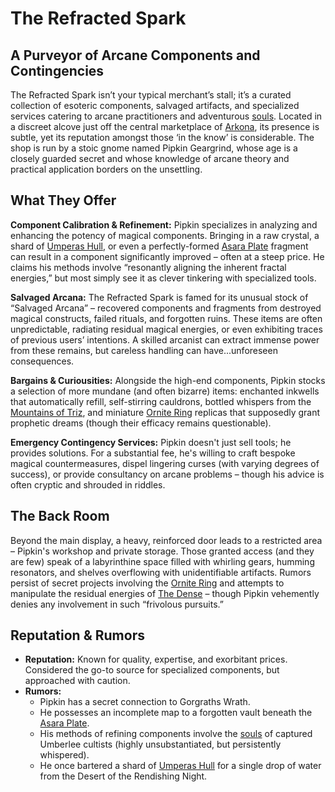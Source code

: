 # The Refracted Spark

## A Purveyor of Arcane Components and Contingencies

The Refracted Spark isn’t your typical merchant’s stall; it’s a curated collection of esoteric components, salvaged artifacts, and specialized services catering to arcane practitioners and adventurous [souls](/raw/20250501/soul/soul.md). Located in a discreet alcove just off the central marketplace of [Arkona](/geography/settlement/city/arkona.md), its presence is subtle, yet its reputation amongst those ‘in the know’ is considerable. The shop is run by a stoic gnome named Pipkin Geargrind, whose age is a closely guarded secret and whose knowledge of arcane theory and practical application borders on the unsettling.

## What They Offer

**Component Calibration & Refinement:** Pipkin specializes in analyzing and enhancing the potency of magical components. Bringing in a raw crystal, a shard of [Umperas Hull](/geography/scale/umperas-hull.md), or even a perfectly-formed [Asara Plate](/geography/scale/asara-plate.md) fragment can result in a component significantly improved – often at a steep price. He claims his methods involve “resonantly aligning the inherent fractal energies,” but most simply see it as clever tinkering with specialized tools.

**Salvaged Arcana:** The Refracted Spark is famed for its unusual stock of “Salvaged Arcana” – recovered components and fragments from destroyed magical constructs, failed rituals, and forgotten ruins. These items are often unpredictable, radiating residual magical energies, or even exhibiting traces of previous users’ intentions.  A skilled arcanist can extract immense power from these remains, but careless handling can have...unforeseen consequences.

**Bargains & Curiousities:** Alongside the high-end components, Pipkin stocks a selection of more mundane (and often bizarre) items: enchanted inkwells that automatically refill, self-stirring cauldrons, bottled whispers from the [Mountains of Triz](/geography/region/mountains-of-triz.md), and miniature [Ornite Ring](/geography/scale/ornite-ring.md) replicas that supposedly grant prophetic dreams (though their efficacy remains questionable).

**Emergency Contingency Services:** Pipkin doesn't just sell tools; he provides solutions. For a substantial fee, he's willing to craft bespoke magical countermeasures, dispel lingering curses (with varying degrees of success), or provide consultancy on arcane problems – though his advice is often cryptic and shrouded in riddles.

## The Back Room

Beyond the main display, a heavy, reinforced door leads to a restricted area – Pipkin's workshop and private storage. Those granted access (and they are few) speak of a labyrinthine space filled with whirling gears, humming resonators, and shelves overflowing with unidentifiable artifacts. Rumors persist of secret projects involving the [Ornite Ring](/geography/scale/ornite-ring.md) and attempts to manipulate the residual energies of [The Dense](/geography/realm/the-dense.md) – though Pipkin vehemently denies any involvement in such “frivolous pursuits.”

## Reputation & Rumors

*   **Reputation:** Known for quality, expertise, and exorbitant prices. Considered the go-to source for specialized components, but approached with caution.
*   **Rumors:**
    *   Pipkin has a secret connection to Gorgraths Wrath.
    *   He possesses an incomplete map to a forgotten vault beneath the [Asara Plate](/geography/scale/asara-plate.md).
    *   His methods of refining components involve the [souls](/raw/20250501/soul/soul.md) of captured Umberlee cultists (highly unsubstantiated, but persistently whispered).
    *   He once bartered a shard of [Umperas Hull](/geography/scale/umperas-hull.md) for a single drop of water from the Desert of the Rendishing Night.
